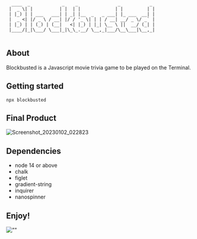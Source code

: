 
```
  ____  _            _    _               _           _ 
 |  _ \| |          | |  | |             | |         | |
 | |_) | | ___   ___| | _| |__  _   _ ___| |_ ___  __| |
 |  _ <| |/ _ \ / __| |/ / '_ \| | | / __| __/ _ \/ _` |
 | |_) | | (_) | (__|   <| |_) | |_| \__ \ ||  __/ (_| |
 |____/|_|\___/ \___|_|\_\_.__/ \__,_|___/\__\___|\__,_|
                                                        
```


## About

Blockbusted is a Javascript movie trivia game to be played on the Terminal.

## Getting started

```
npx blockbusted
```

## Final Product

![Screenshot_20230102_022823](https://user-images.githubusercontent.com/97627481/210279146-36e13f27-a4ce-43ff-94cd-206ecefc9771.png)


## Dependencies

- node 14 or above
- chalk
- figlet
- gradient-string
- inquirer
- nanospinner

## Enjoy!

![""](https://i.giphy.com/media/3o6EhLLR11yImdvcA0/giphy.webp)
